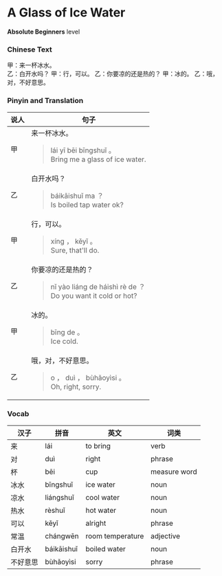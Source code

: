 # A Glass of Ice Water
**Absolute Beginners** level
### Chinese Text
甲：来一杯冰水。<br />乙：白开水吗？
甲：行，可以。
乙：你要凉的还是热的？
甲：冰的。
乙：哦，对，不好意思。

### Pinyin and Translation
|说人|句子|
|----|----|
|甲|来一杯冰水。<blockquote>lái yī bēi bīngshuǐ 。<br />Bring me a glass of ice water.</blockquote>|
|乙|白开水吗？<blockquote>báikāishuǐ ma ？<br />Is boiled tap water ok?</blockquote>|
|甲|行，可以。<blockquote>xíng ， kěyǐ 。<br />Sure, that'll do.</blockquote>|
|乙|你要凉的还是热的？<blockquote>nǐ yào liáng de háishì rè de ？<br />Do you want it cold or hot?</blockquote>|
|甲|冰的。<blockquote>bīng de 。<br />Ice cold.</blockquote>|
|乙|哦，对，不好意思。<blockquote>o ， duì ， bùhǎoyìsi 。<br />Oh, right, sorry.</blockquote>|
### Vocab
|汉子|拼音|英文|词类|
|----|----|----|----|
|来|lái|to bring|verb|
|对|duì|right|phrase|
|杯|bēi|cup|measure word|
|冰水|bīngshuǐ|ice water|noun|
|凉水|liángshuǐ|cool water|noun|
|热水|rèshuǐ|hot water|noun|
|可以|kěyǐ|alright|phrase|
|常温|chángwēn|room temperature|adjective|
|白开水|báikāishuǐ|boiled water|noun|
|不好意思|bùhǎoyìsi|sorry|phrase|